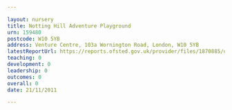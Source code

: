 ```yaml
---

layout: nursery
title: Notting Hill Adventure Playground
urn: 159480
postcode: W10 5YB
address: Venture Centre, 103a Wornington Road, London, W10 5YB
latestReportUrl: https://reports.ofsted.gov.uk/provider/files/1870885/urn/159480.pdf
teaching: 0
development: 0
leadership: 0
outcomes: 0
overall: 0
date: 21/11/2011

---
```

